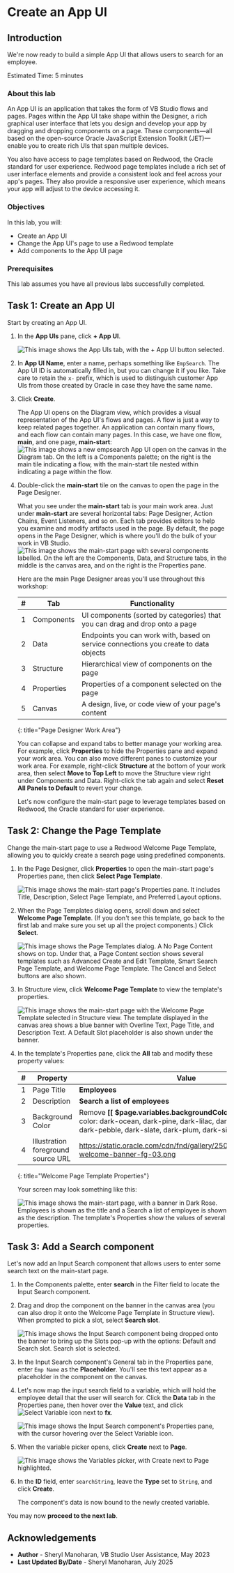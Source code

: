 # Create an App UI

## Introduction

We're now ready to build a simple App UI that allows users to search for an employee.

Estimated Time: 5 minutes

### About this lab

An App UI is an application that takes the form of VB Studio flows and pages. Pages within the App UI take shape within the Designer, a rich graphical user interface that lets you design and develop your app by dragging and dropping components on a page. These components—all based on the open-source Oracle JavaScript Extension Toolkit (JET)—enable you to create rich UIs that span multiple devices.

You also have access to page templates based on Redwood, the Oracle standard for user experience. Redwood page templates include a rich set of user interface elements and provide a consistent look and feel across your app's pages. They also provide a responsive user experience, which means your app will adjust to the device accessing it.

### Objectives

In this lab, you will:

* Create an App UI
* Change the App UI's page to use a Redwood template
* Add components to the App UI page

### Prerequisites

This lab assumes you have all previous labs successfully completed.

## Task 1: Create an App UI

Start by creating an App UI.

1. In the **App UIs** pane, click **+ App UI**.

    ![This image shows the App UIs tab, with the + App UI button selected.](images/create-app.png)

2. In **App UI Name**, enter a name, perhaps something like `EmpSearch`. The App UI ID is automatically filled in, but you can change it if you like. Take care to retain the `x-` prefix, which is used to distinguish customer App UIs from those created by Oracle in case they have the same name.

3. Click **Create**.

    The App UI opens on the Diagram view, which provides a visual representation of the App UI's flows and pages. A flow is just a way to keep related pages together. An application can contain many flows, and each flow can contain many pages. In this case, we have one flow, **main**, and one page, **main-start**:
    ![This image shows a new **empsearch** App UI open on the canvas in the Diagram tab. On the left is a Components palette; on the right is the  **main** tile indicating a flow, with the **main-start** tile nested within indicating a page within the flow.](images/newappui.png)

4. Double-click the **main-start** tile on the canvas to open the page in the Page Designer.

    What you see under the **main-start** tab is your main work area. Just under **main-start** are several horizontal tabs: Page Designer, Action Chains, Event Listeners, and so on. Each tab provides editors to help you examine and modify artifacts used in the page. By default, the page opens in the Page Designer, which is where you'll do the bulk of your work in VB Studio.
    ![This image shows the main-start page with several components labelled. On the left are the Components, Data, and Structure tabs, in the middle is the canvas area, and on the right is the Properties pane.](images/pagedesigner.png)

    Here are the main Page Designer areas you'll use throughout this workshop:

    | # | Tab | Functionality |
    | --- | ---- | --- |
    | 1 | Components | UI components (sorted by categories) that you can drag and drop onto a page|
    | 2 | Data | Endpoints you can work with, based on service connections you create to data objects |
    | 3 | Structure | Hierarchical view of components on the page  |
    | 4 | Properties | Properties of a component selected on the page |
    | 5 | Canvas | A design, live, or code view of your page's content |
    {: title="Page Designer Work Area"}

    You can collapse and expand tabs to better manage your working area. For example, click **Properties** to hide the Properties pane and expand your work area. You can also move different panes to customize your work area. For example, right-click **Structure** at the bottom of your work area, then select **Move to Top Left** to move the Structure view right under Components and Data. Right-click the tab again and select **Reset All Panels to Default** to revert your change.

    Let's now configure the main-start page to leverage templates based on Redwood, the Oracle standard for user experience.

## Task 2: Change the Page Template

Change the main-start page to use a Redwood Welcome Page Template, allowing you to quickly create a search page using predefined components.

1. In the Page Designer, click **Properties** to open the main-start page's Properties pane, then click **Select Page Template**.

   ![This image shows the main-start page's Properties pane. It includes Title, Description, Select Page Template, and Preferred Layout options.](images/select-page-template.png)

2. When the Page Templates dialog opens, scroll down and select **Welcome Page Template**. (If you don't see this template, go back to the first lab and make sure you set up all the project components.) Click **Select**.

   ![This image shows the Page Templates dialog. A **No Page Content** shows on top. Under that, a **Page Content** section shows several templates such as Advanced Create and Edit Template, Smart Search Page Template, and Welcome Page Template. The Cancel and Select buttons are also shown.](images/page-templates.png)

3. In Structure view, click **Welcome Page Template** to view the template's properties.

   ![This image shows the main-start page with the Welcome Page Template selected in Structure view. The template displayed in the canvas area  shows a blue banner with Overline Text, Page Title, and Description Text. A Default Slot placeholder is also shown under the banner.](images/welcome-page-template.png)

4. In the template's Properties pane, click the **All** tab and modify these property values:

    | # | Property | Value |
    | --- | ---- | --- |
    | 1 | Page Title | **Employees**|
    | 2 | Description | **Search a list of employees** |
    | 3 | Background Color | Remove **[[ $page.variables.backgroundColor ]]** and select a color: dark-ocean, dark-pine, dark-lilac, dark-teal, dark-rose, dark-pebble, dark-slate, dark-plum, dark-sienna, auto  |
    | 4 | Illustration foreground source URL | https://static.oracle.com/cdn/fnd/gallery/2504.0.0/images/illust-welcome-banner-fg-03.png |
    {: title="Welcome Page Template Properties"}

    Your screen may look something like this:

   ![This image shows the main-start page, with a banner in Dark Rose.  **Employees** is shown as the title and a **Search a list of employee** is shown as the description. The template's Properties show the values of several properties. ](images/welcome-page-template-customized.png)

## Task 3: Add a Search component

Let's now add an Input Search component that allows users to enter some search text on the main-start page.

1. In the Components palette, enter **search** in the Filter field to locate the Input Search component.

2. Drag and drop the component on the banner in the canvas area (you can also drop it onto the Welcome Page Template in Structure view). When prompted to pick a slot, select **Search slot**.

   ![This image shows the Input Search component being dropped onto the banner to bring up the Slots pop-up with the options: **Default** and **Search slot**. **Search slot** is selected.](images/search-slot.png)

3. In the Input Search component's General tab in the Properties pane, enter  `Emp Name` as the **Placeholder**. You'll see this text appear as a placeholder in the component on the canvas.

4. Let's now map the input search field to a variable, which will hold the employee detail that the user will search for. Click the **Data** tab in the Properties pane, then hover over the **Value** text, and click ![Select Variable icon](images/icon-selectvariable.png) next to **fx**.

    ![This image shows the Input Search component's Properties pane, with the cursor hovering over the Select Variable icon.](images/component-properties-data.png)

5. When the variable picker opens, click **Create** next to **Page**.

    ![This image shows the Variables picker, with **Create** next to Page highlighted.](images/select-var.png)

6. In the **ID** field, enter `searchString`, leave the **Type** set to `String`, and click **Create**.

    The component's data is now bound to the newly created variable.

You may now **proceed to the next lab**.

## Acknowledgements

* **Author** - Sheryl Manoharan, VB Studio User Assistance, May 2023
* **Last Updated By/Date** - Sheryl Manoharan, July 2025
